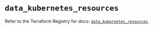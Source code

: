 # `data_kubernetes_resources`

Refer to the Terraform Registry for docs: [`data_kubernetes_resources`](https://registry.terraform.io/providers/hashicorp/kubernetes/2.36.0/docs/data-sources/resources).
